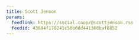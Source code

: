 ```yaml
---
title: Scott Jenson
params:
  feedlink: https://social.coop/@scottjenson.rss
  feedid: 43694f170241c50b0dd441300baf8852
---
```

